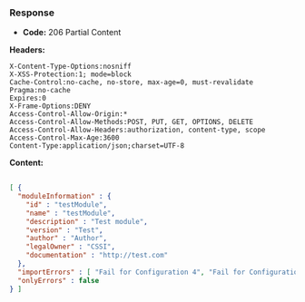 ### Response

* **Code:** 206 Partial Content

**Headers:**

`X-Content-Type-Options:nosniff`  
`X-XSS-Protection:1; mode=block`  
`Cache-Control:no-cache, no-store, max-age=0, must-revalidate`  
`Pragma:no-cache`  
`Expires:0`  
`X-Frame-Options:DENY`  
`Access-Control-Allow-Origin:*`  
`Access-Control-Allow-Methods:POST, PUT, GET, OPTIONS, DELETE`  
`Access-Control-Allow-Headers:authorization, content-type, scope`  
`Access-Control-Max-Age:3600`  
`Content-Type:application/json;charset=UTF-8`  

**Content:**

```json
    
[ {
  "moduleInformation" : {
    "id" : "testModule",
    "name" : "testModule",
    "description" : "Test module",
    "version" : "Test",
    "author" : "Author",
    "legalOwner" : "CSSI",
    "documentation" : "http://test.com"
  },
  "importErrors" : [ "Fail for Configuration 4", "Fail for Configuration 3", "Fail for Configuration 0", "Fail for Configuration 2", "Fail for Configuration 1" ],
  "onlyErrors" : false
} ]
```
